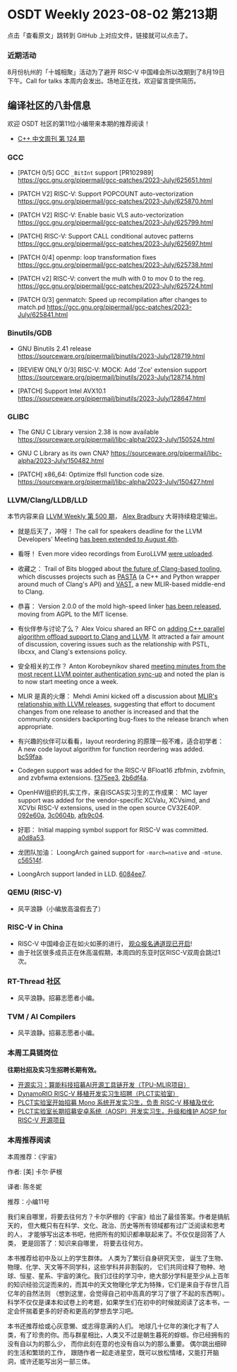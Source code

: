 # OSDT Weekly 2023-08-02 第213期

点击「查看原文」跳转到 GitHub 上对应文件，链接就可以点击了。

### 近期活动

8月份杭州的「十城相聚」活动为了避开 RISC-V 中国峰会所以改期到了8月19日下午。Call for talks 本周内会发出。场地正在找，欢迎留言提供简历。


## 编译社区的八卦信息

欢迎 OSDT 社区的第11位小编带来本期的推荐阅读！

- [C++ 中文周刊 第 124 期](https://mp.weixin.qq.com/s/D_eAHy59gWV5Fy-RpAsz5Q)

### GCC

- [PATCH 0/5] GCC `_BitInt` support [PR102989]
  https://gcc.gnu.org/pipermail/gcc-patches/2023-July/625651.html

- [PATCH V2] RISC-V: Support POPCOUNT auto-vectorization
  https://gcc.gnu.org/pipermail/gcc-patches/2023-July/625870.html

- [PATCH V2] RISC-V: Enable basic VLS auto-vectorization
  https://gcc.gnu.org/pipermail/gcc-patches/2023-July/625799.html

- [PATCH] RISC-V: Support CALL conditional autovec patterns
  https://gcc.gnu.org/pipermail/gcc-patches/2023-July/625697.html

- [PATCH 0/4] openmp: loop transformation fixes
  https://gcc.gnu.org/pipermail/gcc-patches/2023-July/625738.html

- [PATCH v2] RISC-V: convert the mulh with 0 to mov 0 to the reg.
  https://gcc.gnu.org/pipermail/gcc-patches/2023-July/625724.html

- [PATCH 0/3] genmatch: Speed up recompilation after changes to match.pd
  https://gcc.gnu.org/pipermail/gcc-patches/2023-July/625841.html

### Binutils/GDB

- GNU Binutils 2.41 release
  https://sourceware.org/pipermail/binutils/2023-July/128719.html

- [REVIEW ONLY 0/3] RISC-V: MOCK: Add 'Zce' extension support
  https://sourceware.org/pipermail/binutils/2023-July/128714.html

- [PATCH] Support Intel AVX10.1
  https://sourceware.org/pipermail/binutils/2023-July/128647.html


### GLIBC

- The GNU C Library version 2.38 is now available
  https://sourceware.org/pipermail/libc-alpha/2023-July/150524.html

- GNU C Library as its own CNA?
  https://sourceware.org/pipermail/libc-alpha/2023-July/150482.html

- [PATCH] x86_64: Optimize ffsll function code size.
  https://sourceware.org/pipermail/libc-alpha/2023-July/150427.html

### LLVM/Clang/LLDB/LLD

本节内容来自 [LLVM Weekly 第 500 期](http://llvmweekly.org/issue/500)，
[Alex Bradbury](https://www.linkedin.com/in/alex-bradbury/) 大哥持续稳定输出。

* 就是后天了，冲呀！ The call for speakers deadline for the LLVM Developers' Meeting [has been extended to August 4th](https://discourse.llvm.org/t/2023-llvm-dev-mtg-call-for-speakers-deadline-extended/72422).

* 看呀！ Even more video recordings from EuroLLVM [were uploaded](https://www.youtube.com/playlist?list=PL_R5A0lGi1AD-bqRaY61l5Q-EozbfyLZr).

* 收藏之： Trail of Bits blogged about [the future of Clang-based tooling](https://blog.trailofbits.com/2023/07/28/the-future-of-clang-based-tooling/), which discusses projects such as [PASTA](https://github.com/trailofbits/pasta) (a C++ and Python wrapper around much of Clang's API) and [VAST](https://github.com/trailofbits/vast), a new MLIR-based middle-end to Clang.

* 恭喜： Version 2.0.0 of the mold high-speed linker [has been released](https://github.com/rui314/mold/releases/tag/v2.0.0), moving from AGPL to the MIT license.

* 有伙伴参与讨论了么？ Alex Voicu shared an RFC on [adding C++ parallel algorithm offload support to Clang and LLVM](https://discourse.llvm.org/t/rfc-adding-c-parallel-algorithm-offload-support-to-clang-llvm/72159).  It attracted a fair amount of discussion, covering issues such as the relationship with PSTL, libcxx, and Clang's extensions policy.

* 安全相关的工作？ Anton Korobeynikov shared [meeting minutes from the most recent LLVM pointer authentication sync-up](https://discourse.llvm.org/t/llvm-pointer-authentication-sync-ups/62661/17) and noted the plan is to now start meeting once a week.

* MLIR 是真的火爆： Mehdi Amini kicked off a discussion about [MLIR's relationship with LLVM releases](https://discourse.llvm.org/t/rfc-mlir-with-respect-to-llvm-releases/72305), suggesting that effort to document changes from one release to another is increased and that the community considers backporting bug-fixes to the release branch when appropriate.

* 有兴趣的伙伴可以看看，layout reordering 的原理一般不难，适合初学者： A new code layout algorithm for function reordering was added.
  [bc59faa](https://reviews.llvm.org/rGbc59faa86308).

* Codegen support was added for the RISC-V BFloat16 zfbfmin, zvbfmin, and zvbfwma extensions.
  [f375ee3](https://reviews.llvm.org/rGf375ee36c4e1),
  [2b6df4a](https://reviews.llvm.org/rG2b6df4a336cc).

* OpenHW组织的扎实工作，来自ISCAS实习生的工作成果： MC layer support was added for the vendor-specific XCValu, XCVsimd, and XCVbi RISC-V extensions, used in the open source CV32E40P.
  [092e60a](https://reviews.llvm.org/rG092e60a3fcb6),
  [3c0604b](https://reviews.llvm.org/rG3c0604b224e3),
  [afb9c04](https://reviews.llvm.org/rGafb9c04a5a44).

* 好耶： Initial mapping symbol support for RISC-V was committed.
  [a0d8a53](https://reviews.llvm.org/rGa0d8a53c7d0e).

* 龙团队加油： LoongArch gained support for `-march=native` and `-mtune`.
  [c56514f](https://reviews.llvm.org/rGc56514f21b2c).

* LoongArch support landed in LLD.
  [6084ee7](https://reviews.llvm.org/rG6084ee742064).

### QEMU (RISC-V)

- 风平浪静（小编放高温假去了）

### RISC-V in China

- RISC-V 中国峰会正在如火如荼的进行， [观众报名通道现已开启](https://mp.weixin.qq.com/s/huN5AKgrSiZVZFN8RUNdWQ)!
- 由于社区很多成员正在休高温假期，本周四的东亚时区RISC-V双周会跳过1次。

### RT-Thread 社区

- 风平浪静。招募志愿者小编。

### TVM / AI Compilers

- 风平浪静。招募志愿者小编。

### 本周工具链岗位

**往期社招及实习生招聘长期有效。**

- [开源实习：算能科技招募AI开源工具链开发（TPU-MLIR项目）](https://mp.weixin.qq.com/s/IBJh0ip4k11PzIMZecsWSw)
- [DynamoRIO RISC-V 移植开发实习生招聘（PLCT实验室）](https://mp.weixin.qq.com/s/J_5TjT6DOqeOXJXQI5VQxw)
- [PLCT实验室开始招募 Mono 系统开发实习生，负责 RISC-V 移植及优化](https://mp.weixin.qq.com/s/whEW7Hay1jIP1tBzIPay1A)
- [PLCT实验室长期招募安卓系统（AOSP）开发实习生，升级和维护 AOSP for RISC-V 开源项目](https://mp.weixin.qq.com/s/dJP2cEB1nex2inR5c-cJog)


### 本周推荐阅读

本周推荐：《宇宙》

作者: [美] 卡尔·萨根

译者: 陈冬妮

推荐：小编11号

我们来自哪里，将要去往何方？卡尔萨根的《宇宙》给出了最佳答案。作者是搞航天的， 但大概只有在科学、文化、政治、历史等所有领域都有过广泛阅读和思考的人， 才能够写出这本书吧，他把所有的知识都串联起来了。不仅仅是回答了人类， 更是回答了：知识来自哪里， 将要去往何方。

本书推荐给初中及以上的学生群体。
人类为了繁衍自身研究天空， 诞生了生物、物理、化学、天文等不同学科，这些学科并非割裂的， 它们共同诠释了物种、地球、恒星、星系、宇宙的演化。我们过往的学习中，绝大部分学科是至少从上百年的知识经验沉淀而来的，而其中的天文物理化学尤为特殊，它们是来自于存世几百亿年的自然法则 （想到这里，会觉得自己初中高真的学习了很了不起的东西啊）。科学不仅仅是课本和试卷上的考题，如果学生们在初中的时候就阅读了这本书，一定会怀揣着更多的好奇和更高的梦想去学习吧。

本书还推荐给或心灰意懒、或志得意满的人们。
地球几十亿年的演化才有了人类，有了珍贵的你。而与群星相比，人类又不过是朝生暮死的蜉蝣。你已经拥有的没有自以为的那么少， 而你此刻在意的也没有自以为的那么重要。 偶尔跳出细碎的生活和繁琐的工作， 跟随作者一起走进星空，既可以放松情绪，又能打开脑洞，或许还能写出另一部三体。
